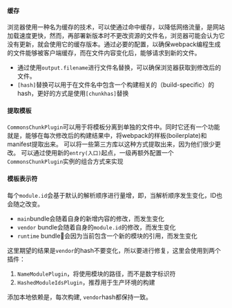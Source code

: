 #### 缓存
浏览器使用一种名为缓存的技术，可以使通过命中缓存，以降低网络流量，是网站加载速度更快，然而，再部署新版本时不更改资源的文件名，浏览器可能会认为它没有更新，就会使用它的缓存版本。通过必要的配置，以确保webpack编程生成的文件能够被客户端缓存，而在文件内容变化后，能够请求到新的文件。

- 通过使用`output.filename`进行文件名替换，可以确保浏览器获取到修改后的文件。
- `[hash]`替换可以用于在文件名中包含一个构建相关的（build-specific）的hash，更好的方式是使用`[chunkhas]`替换

#### 提取模板
`CommonsChunkPlugin`可以用于将模板分离到单独的文件中。同时它还有一个功能就是，能够在每次修改后的构建结果中，将webpack的样板(boilerplate)和manifest提取出来。
可以将一些第三方库以这种方式提取出来，因为他们很少更改。
可以通过使用新的`entry(入口)`起点，一级再额外配置一个`CommonsChunkPlugin`实例的组合方式来实现

#### 模板表示符
每个`module.id`会基于默认的解析顺序进行量增，即，当解析顺序发生变化，ID也会随之改变。
- `main`bundle会随着自身的新增内容的修改，而发生变化
- `vendor` bundle会随着自身的`module.id`的修改，而发生变化
- `runtime` bundle会因为当前包含一个新的模块的引用，而发生变化

这里期望的结果是`vendor`的hash不要变化，所以要进行修复，这里会使用到两个插件：
1. `NameModulePlugin`，将使用模块的路径，而不是数字标识符
2. `HashedModuleIdsPlugin`，推荐用于生产环境的构建

添加本地依赖是，每次构建, `vendor`hash都保持一致。